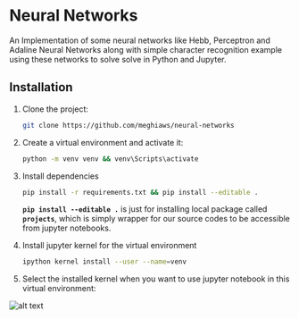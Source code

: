 # Neural Networks

An Implementation of some neural networks like Hebb, Perceptron and Adaline Neural Networks along with simple character recognition example using these networks to solve solve in Python and Jupyter.

## Installation

1. Clone the project:

    ```bash
    git clone https://github.com/meghiaws/neural-networks
    ```

2. Create a virtual environment and activate it:

    ```bash
    python -m venv venv && venv\Scripts\activate
    ```

3. Install dependencies

    ```bash
    pip install -r requirements.txt && pip install --editable .
    ```

    **`pip install --editable .`** is just for installing local package called **``projects``**, which is simply wrapper for our source codes to be accessible from jupyter notebooks.

4. Install jupyter kernel for the virtual environment

    ```bash
    ipython kernel install --user --name=venv
    ```

5. Select the installed kernel when you want to use jupyter notebook in this virtual environment:

![alt text](https://media.geeksforgeeks.org/wp-content/uploads/20210827225550/Screenshot20210827225304.jpg)
